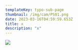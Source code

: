 ```yaml
---
templateKey: typo-sub-page
thumbnail: /img/cam/PS01.png
date: 2023-03-16T04:59:59.653Z
title: x
description: "x"
---
```


![](/img/cam/PS01.png)